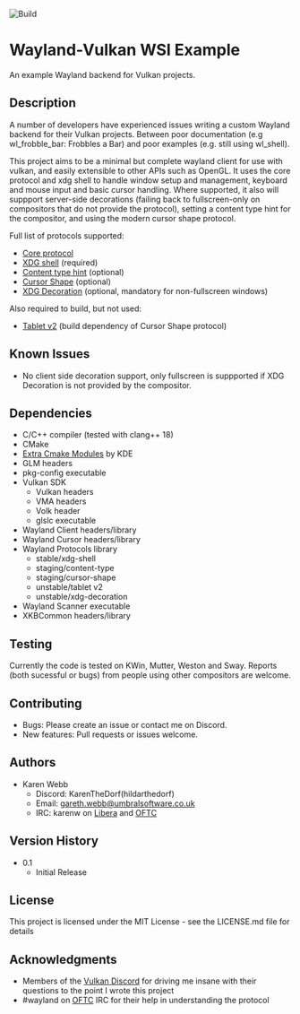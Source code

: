 ![Build](https://github.com/umbral-software/WaylandWSIExample/actions/workflows/cmake-single-platform.yml/badge.svg)

# Wayland-Vulkan WSI Example

An example Wayland backend for Vulkan projects.

## Description

A number of developers have experienced issues writing a custom Wayland backend for their Vulkan projects. Between poor documentation (e.g wl_frobble_bar: Frobbles a Bar) and poor examples (e.g. still using wl_shell).

This project aims to be a minimal but complete wayland client for use with vulkan, and easily extensible to other APIs such as OpenGL. It uses the core protocol and xdg shell to handle window setup and management, keyboard and mouse input and basic cursor handling.
Where supported, it also will suppport server-side decorations (failing back to fullscreen-only on compositors that do not provide the protocol), setting a content type hint for the compositor, and using the modern cursor shape protocol.

Full list of protocols supported:
* [Core protocol](https://wayland.app/protocols/wayland)
* [XDG shell](https://wayland.app/protocols/xdg-shell) (required)
* [Content type hint](https://wayland.app/protocols/content-type-v1) (optional)
* [Cursor Shape](https://wayland.app/protocols/cursor-shape-v1) (optional)
* [XDG Decoration](https://wayland.app/protocols/xdg-decoration-unstable-v1) (optional, mandatory for non-fullscreen windows)

Also required to build, but not used:
* [Tablet v2](https://wayland.app/protocols/tablet-v2) (build dependency of Cursor Shape protocol)

## Known Issues

* No client side decoration support, only fullscreen is suppported if XDG Decoration is not provided by the compositor.

## Dependencies

* C/C++ compiler (tested with clang++ 18)
* CMake
* [Extra Cmake Modules](https://api.kde.org/frameworks/extra-cmake-modules/html/index.html) by KDE
* GLM headers
* pkg-config executable
* Vulkan SDK
  * Vulkan headers
  * VMA headers
  * Volk header
  * glslc executable
* Wayland Client headers/library
* Wayland Cursor headers/library
* Wayland Protocols library
  * stable/xdg-shell
  * staging/content-type
  * staging/cursor-shape
  * unstable/tablet v2
  * unstable/xdg-decoration
* Wayland Scanner executable
* XKBCommon headers/library

## Testing

Currently the code is tested on KWin, Mutter, Weston and Sway. Reports (both sucessful or bugs) from people using other compositors are welcome.

## Contributing

* Bugs: Please create an issue or contact me on Discord.
* New features: Pull requests or issues welcome.

## Authors

* Karen Webb
  * Discord: KarenTheDorf(hildarthedorf)
  * Email: [gareth.webb@umbralsoftware.co.uk](mailto:gareth.webb@umbralsoftware.co.uk)
  * IRC: karenw on [Libera](https://libera.chat/) and [OFTC](https://www.oftc.net/)

## Version History

* 0.1
    * Initial Release

## License

This project is licensed under the MIT License - see the LICENSE.md file for details

## Acknowledgments

* Members of the [Vulkan Discord](https://www.discord.gg/vulkan) for driving me insane with their questions to the point I wrote this project
* #wayland on [OFTC](https://www.oftc.net/) IRC for their help in understanding the protocol
